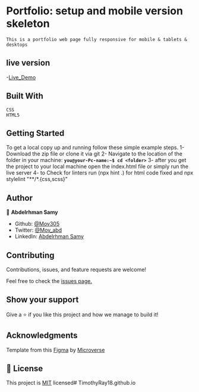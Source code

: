 # Portfolio: setup and mobile version skeleton

    This is a portfolio web page fully responsive for mobile & tablets & desktops
## live version
   -[Live_Demo](https://mov305.github.io/P1-portofolio/)    

## Built With

    CSS
    HTML5

## Getting Started

To get a local copy up and running follow these simple example steps.
1- Download the zip file or clone it via git
2- Navigate to the location of the folder in your machine:
**``you@your-Pc-name:~$ cd <folder>``**
3- after you get the project to your local machine open the index.html file or simply run the live server
4- to Check for linters run (npx hint .) for html code fixed and npx stylelint "**/*.{css,scss}"


## Author

👤 **Abdelrhman Samy**

- Github: [@Mov305](https://github.com/Mov305)
- Twitter: [@Mov_abd](https://twitter.com/Mov_abd)
- LinkedIn: [Abdelrhman Samy](https://www.linkedin.com/in/abdelrhman-samy-80b14b215/)

## Contributing

Contributions, issues, and feature requests are welcome!

Feel free to check the [issues page.](https://github.com/Mov305/P1-portofolio/issues)

## Show your support

Give a ⭐️ if you like this project and how we manage to build it!

## Acknowledgments

Template from this [Figma](https://www.figma.com/file/l7SqJ3ZfkAKih9sFxvWSR4/Microverse-Student-Project-1) by [Microverse](https://bit.ly/MicroverseTN)

## 📝 License

This project is [MIT](https://github.com/microverseinc/readme-template/blob/master/MIT.md) licensed# TimothyRay18.github.io

